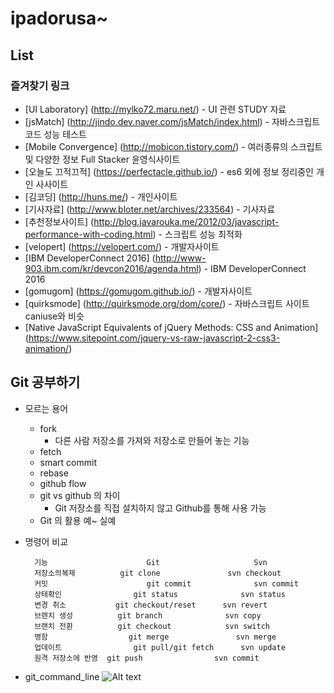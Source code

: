 # ipadorusa~

## List

### **즐겨찾기 링크**
- [UI Laboratory] (http://mylko72.maru.net/) - UI 관련 STUDY 자료
- [jsMatch] (http://jindo.dev.naver.com/jsMatch/index.html) - 자바스크립트 코드 성능 테스트
- [Mobile Convergence] (http://mobicon.tistory.com/) - 여러종류의 스크립트 및 다양한 정보 Full Stacker 윤영식사이트
- [오늘도 끄적끄적] (https://perfectacle.github.io/) - es6 외에 정보 정리중인 개인 사사이트
- [김코딩] (http://huns.me/) - 개인사이트
- [기사자료] (http://www.bloter.net/archives/233564) - 기사자료
- [추천정보사이트] (http://blog.javarouka.me/2012/03/javascript-performance-with-coding.html) - 스크립트 성능 최적화
- [velopert] (https://velopert.com/) - 개발자사이트
- [IBM DeveloperConnect 2016] (http://www-903.ibm.com/kr/devcon2016/agenda.html) - IBM DeveloperConnect 2016
- [gomugom] (https://gomugom.github.io/) - 개발자사이트
- [quirksmode] (http://quirksmode.org/dom/core/) - 자바스크립트 사이트 caniuse와 비슷
- [Native JavaScript Equivalents of jQuery Methods: CSS and Animation] (https://www.sitepoint.com/jquery-vs-raw-javascript-2-css3-animation/)


## **Git 공부하기**
- 모르는 용어
	- fork
	    - 다른 사람 저장소를 가져와 저장소로 만들어 놓는 기능
	- fetch
	- smart commit
	- rebase
	- github flow
	- git vs github 의 차이
	    - Git 저장소를 직접 설치하지 않고 Github를 통해 사용 가능
    - Git 의 활용 예~ 실예

- 명령어 비교

		기능           			Git 			        Svn
		저장소의복제    		git clone   			svn checkout
		커밋           		    git commit  			svn commit
		상태확인				git status  			svn status
		변경 취소			git checkout/reset 		svn revert
		브랜치 생성			git branch				svn copy
		브랜치 전환			git checkout			svn switch
		병함					git merge				svn merge
		업데이트				git pull/git fetch		svn update
		원격 저장소에 반영	git push				svn commit
- git_command_line
![Alt text](/path/2017_list/img_command_line.jpg)
